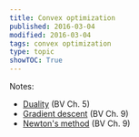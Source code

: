 ```yaml
---
title: Convex optimization
published: 2016-03-04
modified: 2016-03-04
tags: convex optimization
type: topic
showTOC: True
---
```


Notes: 

* [Duality](duality.html) (BV Ch. 5)
* [Gradient descent](GD.html) (BV Ch. 9)
* [Newton's method](second-order.html) (BV Ch. 9)

